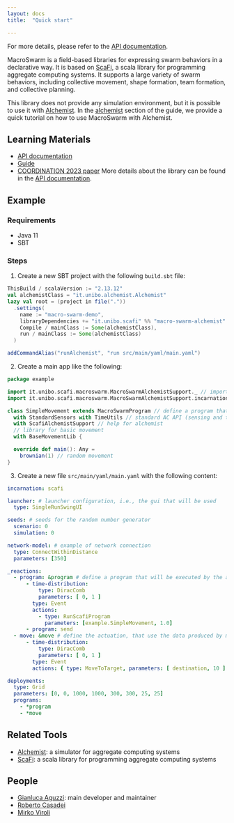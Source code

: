 ```yaml
---
layout: docs
title:  "Quick start"

---
```



For more details, please refer to the [API documentation](https://scafi.github.io/macro-swarm/api/it/unibo/scafi/index.html).

MacroSwarm is a field-based libraries for expressing swarm behaviors in a declarative way.
It is based on [ScaFi](), a scala library for programming aggregate computing systems.
It supports a large variety of swarm behaviors, including collective movement, shape formation, team formation, and collective planning.

This library does not provide any simulation environment, but it is possible to use it with [Alchemist](https://alchemistsimulator.github.io/).
In the [alchemist](/guide/alchemist.html) section of the guide, we provide a quick tutorial on how to use MacroSwarm with Alchemist.

## Learning Materials
- [API documentation](https://scafi.github.io/macro-swarm/api/it/unibo/scafi/index.html)
- [Guide](/guide/index.html)
- [COORDINATION 2023 paper](https://www.researchgate.net/publication/371587547_MacroSwarm_A_Field-Based_Compositional_Framework_for_Swarm_Programming)
More details about the library can be found in the [API documentation](https://scafi.github.io/macro-swarm/api/it/unibo/scafi/index.html).

## Example

### Requirements
- Java 11
- SBT

### Steps
1) Create a new SBT project with the following `build.sbt` file:
```scala
ThisBuild / scalaVersion := "2.13.12"
val alchemistClass = "it.unibo.alchemist.Alchemist"
lazy val root = (project in file("."))
  .settings(
    name := "macro-swarm-demo",
    libraryDependencies += "it.unibo.scafi" %% "macro-swarm-alchemist" % "1.4.0",
    Compile / mainClass := Some(alchemistClass),
    run / mainClass := Some(alchemistClass)
  )

addCommandAlias("runAlchemist", "run src/main/yaml/main.yaml")
```

2) Create a main app like the following:
```scala
package example

import it.unibo.scafi.macroswarm.MacroSwarmAlchemistSupport._ // import all the MacroSwarm API
import it.unibo.scafi.macroswarm.MacroSwarmAlchemistSupport.incarnation._ // import the standard AC API

class SimpleMovement extends MacroSwarmProgram // define a program that supports the movement in alchemist env
  with StandardSensors with TimeUtils // standard AC API (sensing and time)
  with ScafiAlchemistSupport // help for alchemist
  // library for basic movement
  with BaseMovementLib {

  override def main(): Any =
    brownian(1) // random movement
}
```

3) Create a new file `src/main/yaml/main.yaml` with the following content:

```yaml
incarnation: scafi

launcher: # launcher configuration, i.e., the gui that will be used
  type: SingleRunSwingUI

seeds: # seeds for the random number generator
  scenario: 0
  simulation: 0

network-model: # example of network connection
  type: ConnectWithinDistance
  parameters: [350]

_reactions:
  - program: &program # define a program that will be executed by the agents, based on macro swarm
      - time-distribution:
          type: DiracComb
          parameters: [ 0, 1 ]
        type: Event
        actions:
          - type: RunScafiProgram
            parameters: [example.SimpleMovement, 1.0]
      - program: send
  - move: &move # define the actuation, that use the data produced by macro swarm
      - time-distribution:
          type: DiracComb
          parameters: [ 0, 1 ]
        type: Event
        actions: { type: MoveToTarget, parameters: [ destination, 10 ] }

deployments:
  type: Grid
  parameters: [0, 0, 1000, 1000, 300, 300, 25, 25]
  programs:
    - *program
    - *move
```


## Related Tools
- [Alchemist](https://alchemistsimulator.github.io/): a simulator for aggregate computing systems
- [ScaFi](https://scafi.github.io/): a scala library for programming aggregate computing systems

## People
- [Gianluca Aguzzi](https://www.unibo.it/sitoweb/gianluca.aguzzi): main developer and maintainer
- [Roberto Casadei](https://www.unibo.it/sitoweb/roby.casadei)
- [Mirko Viroli](https://www.unibo.it/sitoweb/mirko.viroli)
